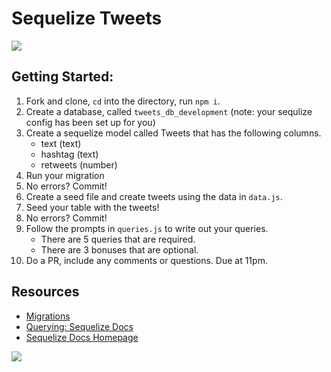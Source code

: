 

# Sequelize Tweets


![](https://media.giphy.com/media/xUySTzRWPIwpohMfVC/giphy.gif)

## Getting Started:
1. Fork and clone, `cd` into the directory, run `npm i`.
1. Create a database, called `tweets_db_development` (note: your sequlize config has been set up for you)
1. Create a sequelize model called Tweets that has the following columns.
    - text (text)
    - hashtag (text)
    - retweets (number)
1. Run your migration
1. No errors? Commit!
1. Create a seed file and create tweets using the data in `data.js`.
1. Seed your table with the tweets!
1. No errors? Commit!
1. Follow the prompts in `queries.js` to write out your queries.
    - There are 5 queries that are required.
    - There are 3 bonuses that are optional.
1. Do a PR, include any comments or questions. Due at 11pm.

## Resources
- [Migrations](https://sequelize.org/master/manual/migrations.html)
- [Querying: Sequelize Docs](https://sequelize.org/master/manual/querying.html)
- [Sequelize Docs Homepage](https://sequelize.org/master/manual/)


![](https://media.giphy.com/media/EFf4gUnofhNp6/giphy.gif)
